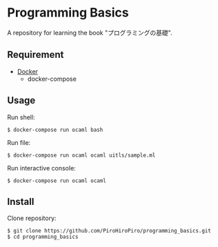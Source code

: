 # Programming Basics

A repository for learning the book "プログラミングの基礎".

## Requirement

- [Docker](https://www.docker.com/)
  - docker-compose

## Usage

Run shell:

```console
$ docker-compose run ocaml bash
```

Run file:

```console
$ docker-compose run ocaml ocaml uitls/sample.ml
```

Run interactive console:

```console
$ docker-compose run ocaml ocaml
```

## Install

Clone repository:

```console
$ git clone https://github.com/PiroHiroPiro/programming_basics.git
$ cd programming_basics
```
